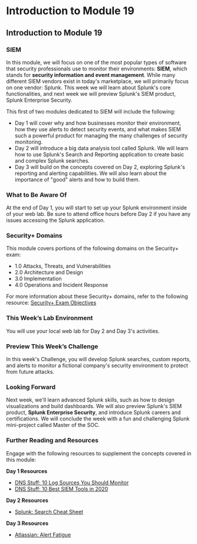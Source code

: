 # Introduction to Module 19

## Introduction to Module 19

### SIEM

In this module, we will focus on one of the most popular types of software that security professionals use to monitor their environments: **SIEM**, which stands for **security information and event management**. While many different SIEM vendors exist in today's marketplace, we will primarily focus on one vendor: Splunk. This week we will learn about Splunk's core functionalities, and next week we will preview Splunk's SIEM product, Splunk Enterprise Security.

This first of two modules dedicated to SIEM will include the following:

- Day 1 will cover why and how businesses monitor their environment, how they use alerts to detect security events, and what makes SIEM such a powerful product for managing the many challenges of security monitoring.
- Day 2 will introduce a big data analysis tool called Splunk. We will learn how to use Splunk's Search and Reporting application to create basic and complex Splunk searches.
- Day 3 will build on the concepts covered on Day 2, exploring Splunk's reporting and alerting capabilities. We will also learn about the importance of "good" alerts and how to build them.

### What to Be Aware Of

At the end of Day 1, you will start to set up your Splunk environment inside of your web lab. Be sure to attend office hours before Day 2 if you have any issues accessing the Splunk application.

### Security+ Domains

This module covers portions of the following domains on the Security+ exam:

- 1.0 Attacks, Threats, and Vulnerabilities 
- 2.0 Architecture and Design 
- 3.0 Implementation
- 4.0 Operations and Incident Response 

For more information about these Security+ domains, refer to the following resource: 
[Security+ Exam Objectives](https://comptiacdn.azureedge.net/webcontent/docs/default-source/exam-objectives/comptia-security-sy0-601-exam-objectives-(2-0).pdf?sfvrsn=8c5889ff_2)

### This Week’s Lab Environment

You will use your local web lab for Day 2 and Day 3's activities. 


### Preview This Week’s Challenge

In this week's Challenge, you will develop Splunk searches, custom reports, and alerts to monitor a fictional company's security environment to protect from future attacks.

### Looking Forward

Next week, we'll learn advanced Splunk skills, such as how to design visualizations and build dashboards. We will also preview Splunk's SIEM product, **Splunk Enterprise Security**, and introduce Splunk careers and certifications. We will conclude the week with a fun and challenging Splunk mini-project called Master of the SOC.

### Further Reading and Resources

Engage with the following resources to supplement the concepts covered in this module:

**Day 1 Resources**

- [DNS Stuff: 10 Log Sources You Should Monitor](https://www.dnsstuff.com/top-10-log-sources-you-should-monitor)
- [DNS Stuff: 10 Best SIEM Tools in 2020](https://www.dnsstuff.com/siem-tools)
 
**Day 2 Resources**

- [Splunk: Search Cheat Sheet](https://www.splunk.com/pdfs/solution-guides/splunk-quick-reference-guide.pdf)
 
**Day 3 Resources**

- [Atlassian: Alert Fatigue](https://www.atlassian.com/incident-management/on-call/alert-fatigue)
 
